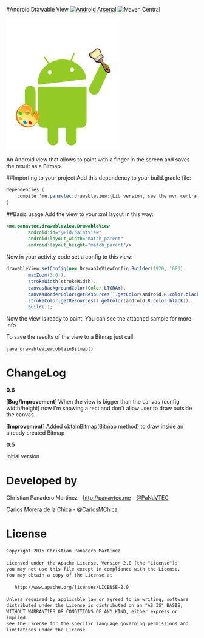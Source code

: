 #Android Drawable View 
[![Android Arsenal](https://img.shields.io/badge/Android%20Arsenal-Android%20Drawable%20View-brightgreen.svg?style=flat)](https://android-arsenal.com/details/1/1510) ![Maven Central](https://img.shields.io/maven-central/v/me.panavtec/drawableview.svg)

![Logo](art/drawabledroid.png)

An Android view that allows to paint with a finger in the screen and saves the result as a Bitmap.

##Importing to your project
Add this dependency to your build.gradle file:

```java
dependencies {
    compile 'me.panavtec:drawableview:{Lib version, see the mvn central badge}'
}
```

##Basic usage
Add the view to your xml layout in this way:

```xml
<me.panavtec.drawableview.DrawableView
        android:id="@+id/paintView"
        android:layout_width="match_parent"
        android:layout_height="match_parent"/>
```

Now in your activity code set a config to this view:

```java
drawableView.setConfig(new DrawableViewConfig.Builder(1920, 1080).
        maxZoom(3.0f).
        strokeWidth(strokeWidth).
        canvasBackgroundColor(Color.LTGRAY).
        canvasBorderColor(getResources().getColor(android.R.color.black)).
        strokeColor(getResources().getColor(android.R.color.black)).
        build());
```

Now the view is ready to paint! You can see the attached sample for more info

To save the results of the view to a Bitmap just call:

```java drawableView.obtainBitmap()```


ChangeLog
=========
**0.6**

\[**Bug/Improvement**] When the view is bigger than the canvas (config width/height) now I'm showing a rect and don't allow user to draw outside the canvas.

\[**Improvement**] Added obtainBitmap(Bitmap method) to draw inside an already created Bitmap

**0.5**

Initial version

Developed by
============
Christian Panadero Martinez - <a href="http://panavtec.me">http://panavtec.me</a> - <a href="https://twitter.com/panavtec">@PaNaVTEC</a>

Carlos Morera de la Chica - <a href="https://twitter.com/CarlosMChica">@CarlosMChica</a>

License
=======

    Copyright 2015 Christian Panadero Martinez

    Licensed under the Apache License, Version 2.0 (the "License");
    you may not use this file except in compliance with the License.
    You may obtain a copy of the License at

       http://www.apache.org/licenses/LICENSE-2.0

    Unless required by applicable law or agreed to in writing, software
    distributed under the License is distributed on an "AS IS" BASIS,
    WITHOUT WARRANTIES OR CONDITIONS OF ANY KIND, either express or implied.
    See the License for the specific language governing permissions and
    limitations under the License.
